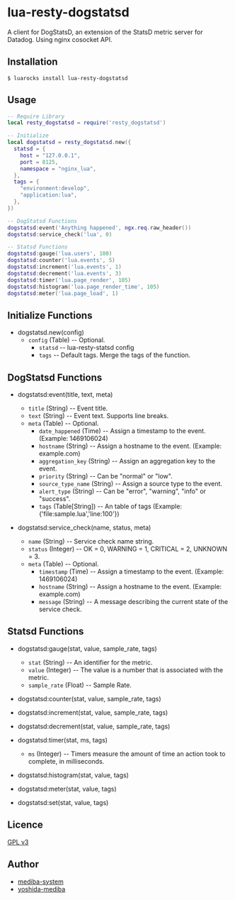 lua-resty-dogstatsd
====

A client for DogStatsD, an extension of the StatsD metric server for Datadog.
Using nginx cosocket API.

## Installation

```
$ luarocks install lua-resty-dogstatsd
```

## Usage

```lua
-- Require Library
local resty_dogstatsd = require('resty_dogstatsd')

-- Initialize
local dogstatsd = resty_dogstatsd.new({
  statsd = {
    host = "127.0.0.1",
    port = 8125,
    namespace = "nginx_lua",
  },
  tags = {
    "environment:develop",
    "application:lua",
  },
})

-- DogStatsd Functions
dogstatsd:event('Anything happened', ngx.req.raw_header())
dogstatsd:service_check('lua', 0)

-- Statsd Functions
dogstatsd:gauge('lua.users', 100)
dogstatsd:counter('lua.events', 5)
dogstatsd:increment('lua.events', 1)
dogstatsd:decrement('lua.events', 3)
dogstatsd:timer('lua.page_render', 105)
dogstatsd:histogram('lua.page_render_time', 105)
dogstatsd:meter('lua.page_load', 1)
```

## Initialize Functions

* dogstatsd.new(config)
  * `config` (Table) -- Optional.
    * `statsd` -- lua-resty-statsd config
    * `tags` -- Default tags. Merge the tags of the function.

## DogStatsd Functions

* dogstatsd:event(title, text, meta)
  * `title` (String) -- Event title.
  * `text` (String) -- Event text. Supports line breaks.
  * `meta` (Table) -- Optional.
    * `date_happened` (Time) -- Assign a timestamp to the event. (Example: 1469106024)
    * `hostname` (String) -- Assign a hostname to the event. (Example: example.com)
    * `aggregation_key` (String) -- Assign an aggregation key to the event.
    * `priority` (String) -- Can be "normal" or "low".
    * `source_type_name` (String) -- Assign a source type to the event.
    * `alert_type` (String) -- Can be "error", "warning", "info" or "success".
    * `tags` (Table[String]) -- An table of tags (Example: {'file:sample.lua','line:100'})

* dogstatsd:service_check(name, status, meta)
  * `name` (String) -- Service check name string.
  * `status` (Integer) -- OK = 0, WARNING = 1, CRITICAL = 2, UNKNOWN = 3.
  * `meta` (Table) -- Optional.
    * `timestamp` (Time) -- Assign a timestamp to the event. (Example: 1469106024)
    * `hostname` (String) -- Assign a hostname to the event. (Example: example.com)
    * `message` (String) -- A message describing the current state of the service check.

## Statsd Functions

* dogstatsd:gauge(stat, value, sample_rate, tags)
  * `stat` (String) -- An identifier for the metric.
  * `value` (Integer) -- The value is a number that is associated with the metric.
  * `sample_rate` (Float) -- Sample Rate.

* dogstatsd:counter(stat, value, sample_rate, tags)
* dogstatsd:increment(stat, value, sample_rate, tags)
* dogstatsd:decrement(stat, value, sample_rate, tags)
* dogstatsd:timer(stat, ms, tags)
  * `ms` (Integer) -- Timers measure the amount of time an action took to complete, in milliseconds.

* dogstatsd:histogram(stat, value, tags)
* dogstatsd:meter(stat, value, tags)
* dogstatsd:set(stat, value, tags)

## Licence

[GPL v3](https://github.com/mediba-system/lua-resty-dogstatsd/blob/master/LICENCE)

## Author

* [mediba-system](https://github.com/mediba-system)
* [yoshida-mediba](https://github.com/yoshida-mediba)
